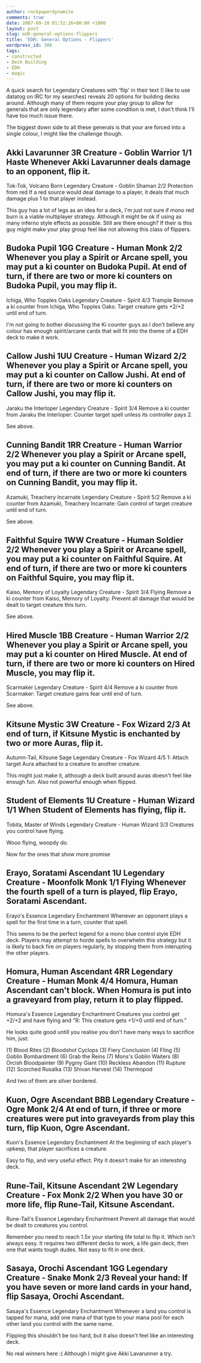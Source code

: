 ```yaml
---
author: rockpaperdynamite
comments: true
date: 2007-09-10 01:52:26+00:00 +1000
layout: post
slug: edh-general-options-flippers
title: 'EDH: General Options - Flippers'
wordpress_id: 300
tags:
- constructed
- Deck Building
- EDH
- magic
---
```


A quick search for Legendary Creatures with 'flip' in their text (I like to use datatog on IRC for my searches) reveals 20 options for building decks around. Although many of them require your play group to allow for generals that are only legendary after some condition is met, I don't think I'll have too much issue there.

The biggest down side to all these generals is that your are forced into a single colour, I might like the challenge though.<!-- more -->

Akki Lavarunner 3R
Creature - Goblin Warrior
1/1
Haste
Whenever Akki Lavarunner deals damage to an opponent, flip it.
-----
Tok-Tok, Volcano Born
Legendary Creature - Goblin Shaman
2/2
Protection from red
If a red source would deal damage to a player, it deals that much damage plus 1 to that player instead.

This guy has a lot of legs as an idea for a deck, I'm just not sure if mono red burn is a viable multiplayer strategy. Although it might be ok if using as many inferno style effects as possible. Still are there enough? If their is this guy might make your play group feel like not allowing this class of flippers.

Budoka Pupil 1GG
Creature - Human Monk
2/2
Whenever you play a Spirit or Arcane spell, you may put a ki counter on Budoka Pupil.
At end of turn, if there are two or more ki counters on Budoka Pupil, you may flip it.
----
Ichiga, Who Topples Oaks
Legendary Creature - Spirit
4/3
Trample
Remove a ki counter from Ichiga, Who Topples Oaks: Target creature gets +2/+2 until end of turn.

I'm not going to bother discussing the Ki counter guys as I don't believe any colour has enough spirit/arcane cards that will fit into the theme of a EDH deck to make it work.

Callow Jushi 1UU
Creature - Human Wizard
2/2
Whenever you play a Spirit or Arcane spell, you may put a ki counter on Callow Jushi.
At end of turn, if there are two or more ki counters on Callow Jushi, you may flip it.
----
Jaraku the Interloper
Legendary Creature - Spirit
3/4
Remove a ki counter from Jaraku the Interloper: Counter target spell unless its controller pays 2.

See above.

Cunning Bandit 1RR
Creature - Human Warrior
2/2
Whenever you play a Spirit or Arcane spell, you may put a ki counter on Cunning Bandit.
At end of turn, if there are two or more ki counters on Cunning Bandit, you may flip it.
----
Azamuki, Treachery Incarnate
Legendary Creature - Spirit
5/2
Remove a ki counter from Azamuki, Treachery Incarnate: Gain control of target creature until end of turn.

See above.

Faithful Squire 1WW
Creature - Human Soldier
2/2
Whenever you play a Spirit or Arcane spell, you may put a ki counter on Faithful Squire.
At end of turn, if there are two or more ki counters on Faithful Squire, you may flip it.
-----
Kaiso, Memory of Loyalty
Legendary Creature - Spirit
3/4
Flying Remove a ki counter from Kaiso, Memory of Loyalty: Prevent all damage that would be dealt to target creature this turn.

See above.

Hired Muscle 1BB
Creature - Human Warrior
2/2
Whenever you play a Spirit or Arcane spell, you may put a ki counter on Hired Muscle.
At end of turn, if there are two or more ki counters on Hired Muscle, you may flip it.
----
Scarmaker
Legendary Creature - Spirit
4/4
Remove a ki counter from Scarmaker: Target creature gains fear until end of turn.

See above.

Kitsune Mystic 3W
Creature - Fox Wizard
2/3
At end of turn, if Kitsune Mystic is enchanted by two or more Auras, flip it.
-----
Autumn-Tail, Kitsune Sage
Legendary Creature - Fox Wizard
4/5
1: Attach target Aura attached to a creature to another creature.

This might just make it, although a deck built around auras doesn't feel like enough fun. Also not powerful enough when flipped.

Student of Elements 1U
Creature - Human Wizard
1/1
When Student of Elements has flying, flip it.
-----
Tobita, Master of Winds
Legendary Creature - Human Wizard
3/3
Creatures you control have flying.

Wooo flying, woopdy do.

Now for the ones that show more promise

Erayo, Soratami Ascendant 1U
Legendary Creature - Moonfolk Monk
1/1
Flying
Whenever the fourth spell of a turn is played, flip Erayo, Soratami Ascendant.
-----
Erayo's Essence Legendary Enchantment Whenever an opponent plays a spell for the first time in a turn, counter that spell.

This seems to be the perfect legend for a mono blue control style EDH deck. Players may attempt to horde spells to overwhelm this strategy but it is likely to back fire on players regularly, by stopping them from interupting the other players.

Homura, Human Ascendant 4RR
Legendary Creature - Human Monk
4/4
Homura, Human Ascendant can't block.
When Homura is put into a graveyard from play, return it to play flipped.
-----
Homura's Essence Legendary Enchantment Creatures you control get +2/+2 and have flying and "R: This creature gets +1/+0 until end of turn."

He looks quite good untill you realise you don't have many ways to sacrifice him, just:

(1) Blood Rites (2) Bloodshot Cyclops (3) Fiery Conclusion (4) Fling (5) Goblin Bombardment (6) Grab the Reins (7) Mons's Goblin Waiters (8) Orcish Bloodpainter (9) Pygmy Giant (10) Reckless Abandon (11) Rupture (12) Scorched Rusalka (13) Shivan Harvest (14) Thermopod

And two of them are silver bordered.

Kuon, Ogre Ascendant BBB
Legendary Creature - Ogre Monk
2/4
At end of turn, if three or more creatures were put into graveyards from play this turn, flip Kuon, Ogre Ascendant.
-----
Kuon's Essence
Legendary Enchantment
At the beginning of each player's upkeep, that player sacrifices a creature.

Easy to flip, and very useful effect. Pity it doesn't make for an interesting deck.

Rune-Tail, Kitsune Ascendant 2W
Legendary Creature - Fox Monk
2/2
When you have 30 or more life, flip Rune-Tail, Kitsune Ascendant.
-----
Rune-Tail's Essence
Legendary Enchantment
Prevent all damage that would be dealt to creatures you control.

Remember you need to reach 1.5x your starting life total to flip it. Which isn't always easy. It requires two different decks to work, a life gain deck, then one that wants tough dudes. Not easy to fit in one deck.

Sasaya, Orochi Ascendant 1GG
Legendary Creature - Snake Monk
2/3
Reveal your hand: If you have seven or more land cards in your hand, flip Sasaya, Orochi Ascendant.
-----
Sasaya's Essence
Legendary Enchantment
Whenever a land you control is tapped for mana, add one mana of that type to your mana pool for each other land you control with the same name.

Flipping this shouldn't be too hard, but it also doesn't feel like an interesting deck.

No real winners here :( Although I might give Akki Lavarunner a try.
